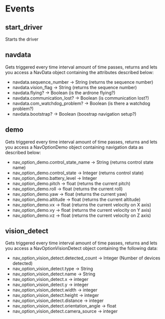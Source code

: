 # Events

## start_driver

Starts the driver

## navdata

Gets triggered every time interval amount of time passes, returns and lets you access a NavData object containing the attributes described below:

- navdata.sequence_number → String (returns the sequence number)
- navdata.vision_flag → String (returns the sequence number)
- navdata.flying? → Boolean (is the ardrone flying?)
- navdata.communication_lost? → Boolean (is communication lost?)
- navdata.com_watchdog_problem? → Boolean (is there a watchdog problem?)
- navdata.bootstrap? → Boolean (boostrap navigation setup?)

## demo

Gets triggered every time interval amount of time passes, returns and lets you access a NavOptionDemo object containing navigation data as described below:

- nav_option_demo.control_state_name → String (returns control state name)
- nav_option_demo.control_state → Integer (returns control state)
- nav_option_demo.battery_level → Integer
- nav_option_demo.pitch → float (returns the current pitch)
- nav_option_demo.roll → float (returns the current roll)
- nav_option_demo.yaw → float (returns the current yaw)
- nav_option_demo.altitude → float (returns the current altitude)
- nav_option_demo.vx → float (returns the current velocity on X axis)
- nav_option_demo.vy → float (returns the current velocity on Y axis)
- nav_option_demo.vz → float (returns the current velocity on Z axis)

## vision_detect

Gets triggered every time interval amount of time passes, returns and lets you access a NavOptionVisionDetect object containing the following data:

- nav_option_vision_detect.detected_count → Integer (Number of devices detected)
- nav_option_vision_detect.type → String
- nav_option_vision_detect.name → String
- nav_option_vision_detect.x → integer
- nav_option_vision_detect.y → integer
- nav_option_vision_detect.width → integer
- nav_option_vision_detect.height → integer
- nav_option_vision_detect.distance → integer
- nav_option_vision_detect.orientation_angle → float
- nav_option_vision_detect.camera_source → integer